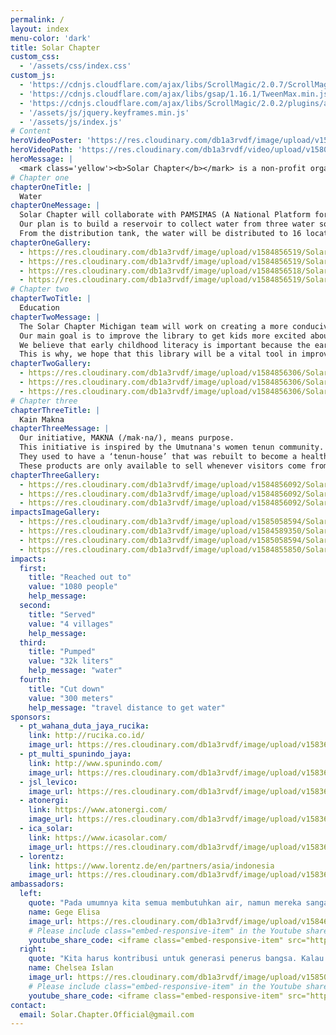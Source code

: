 ```yaml
---
permalink: /
layout: index
menu-color: 'dark'
title: Solar Chapter
custom_css:
  - '/assets/css/index.css'
custom_js: 
  - 'https://cdnjs.cloudflare.com/ajax/libs/ScrollMagic/2.0.7/ScrollMagic.min.js'
  - 'https://cdnjs.cloudflare.com/ajax/libs/gsap/1.16.1/TweenMax.min.js'
  - 'https://cdnjs.cloudflare.com/ajax/libs/ScrollMagic/2.0.2/plugins/animation.gsap.js'
  - '/assets/js/jquery.keyframes.min.js'
  - '/assets/js/index.js'
# Content
heroVideoPoster: 'https://res.cloudinary.com/db1a3rvdf/image/upload/v1584848854/Solar%20Chapter%20Website/homepage/landing/poster_xz6jr4_n0kiep.jpg'
heroVideoPath: 'https://res.cloudinary.com/db1a3rvdf/video/upload/v1580872118/Solar%20Chapter%20Website/homepage/landing/landing_video_r6hcta.mp4'
heroMessage: |
  <mark class='yellow'><b>Solar Chapter</b></mark> is a non-profit organization formed by students from various universities. We are committed to <mark class='yellow'><b>helping and developing remote areas in Indonesia</b></mark> through sustainable methods.
# Chapter one
chapterOneTitle: |
  Water
chapterOneMessage: |
  Solar Chapter will collaborate with PAMSIMAS (A National Platform for Rural Water Supply and Sanitation) to provide easier access for clean water.
  Our plan is to build a reservoir to collect water from three water sources, which will then deliver the water to the distribution tank near the village by using solar pumps.
  From the distribution tank, the water will be distributed to 16 locations across the village.
chapterOneGallery:
  - https://res.cloudinary.com/db1a3rvdf/image/upload/v1584856519/Solar%20Chapter%20Website/homepage/chapter_one_section/RK_06730_ncuzmu_mahcw0.jpg
  - https://res.cloudinary.com/db1a3rvdf/image/upload/v1584856519/Solar%20Chapter%20Website/homepage/chapter_one_section/DSC04948_d34t6z_lwqmtq.jpg
  - https://res.cloudinary.com/db1a3rvdf/image/upload/v1584856518/Solar%20Chapter%20Website/homepage/chapter_one_section/RK_06058_rdgu9x_f44wnb.jpg
  - https://res.cloudinary.com/db1a3rvdf/image/upload/v1584856519/Solar%20Chapter%20Website/homepage/chapter_one_section/RK_06078_hiwlz5_jltzyi.jpg
# Chapter two
chapterTwoTitle: |
  Education
chapterTwoMessage: |
  The Solar Chapter Michigan team will work on creating a more conducive learning environment for the children of Desa Umutnana and Desa As Manulea in SDN As Manulea.
  Our main goal is to improve the library to get kids more excited about being in school and also giving them access to learning materials out of class.
  We believe that early childhood literacy is important because the earlier a person has access to information, the more efficient that access will be.
  This is why, we hope that this library will be a vital tool in improving the literacy skills of the future generation.
chapterTwoGallery:
  - https://res.cloudinary.com/db1a3rvdf/image/upload/v1584856306/Solar%20Chapter%20Website/homepage/chapter_two_section/DSC02009_iaszge_zyq6yp.jpg
  - https://res.cloudinary.com/db1a3rvdf/image/upload/v1584856306/Solar%20Chapter%20Website/homepage/chapter_two_section/DSC01647_yn7ssj_dqynnd.jpg
  - https://res.cloudinary.com/db1a3rvdf/image/upload/v1584856306/Solar%20Chapter%20Website/homepage/chapter_two_section/DSC01612_s3blwk_khygjz.jpg
# Chapter three
chapterThreeTitle: |
  Kain Makna
chapterThreeMessage: |
  Our initiative, MAKNA (/mak·na/), means purpose.
  This initiative is inspired by the Umutnana's women tenun community. Consisting of 20 village women, their work is to weave and produce tenun products.
  They used to have a ‘tenun-house’ that was rebuilt to become a health clinic (Puskesmas) due to not able to sell their products to a market or a distributor.
  These products are only available to sell whenever visitors come from the neighboring city of Kupang or given as gifts to government officials.
chapterThreeGallery: 
  - https://res.cloudinary.com/db1a3rvdf/image/upload/v1584856092/Solar%20Chapter%20Website/homepage/chapter_three_section/RK_05564_harw4a_hgc16r.jpg
  - https://res.cloudinary.com/db1a3rvdf/image/upload/v1584856092/Solar%20Chapter%20Website/homepage/chapter_three_section/RK_05582_xwsoei_avl03q.jpg
  - https://res.cloudinary.com/db1a3rvdf/image/upload/v1584856092/Solar%20Chapter%20Website/homepage/chapter_three_section/RK_05616_b3qzjc_nisgb9.jpg
impactsImageGallery:
  - https://res.cloudinary.com/db1a3rvdf/image/upload/v1585058594/Solar%20Chapter%20Website/homepage/impacts/10F2042A-912F-43B6-8DC2-9AC8DC0C7E5F_mposyz.jpg
  - https://res.cloudinary.com/db1a3rvdf/image/upload/v1584589350/Solar%20Chapter%20Website/homepage/impacts/dda40f43-6423-41dc-aea3-7d5c2d1f139b_c8xns6.jpg
  - https://res.cloudinary.com/db1a3rvdf/image/upload/v1585058594/Solar%20Chapter%20Website/homepage/impacts/RK_06058_yzyefp.jpg
  - https://res.cloudinary.com/db1a3rvdf/image/upload/v1584855850/Solar%20Chapter%20Website/homepage/impacts/DSC01723_t8v0qa_ycwbmr.jpg
impacts:
  first: 
    title: "Reached out to"
    value: "1080 people"
    help_message:
  second:
    title: "Served"
    value: "4 villages"
    help_message:
  third:
    title: "Pumped"
    value: "32k liters"
    help_message: "water"
  fourth:
    title: "Cut down"
    value: "300 meters"
    help_message: "travel distance to get water"
sponsors:
  - pt_wahana_duta_jaya_rucika:
    link: http://rucika.co.id/
    image_url: https://res.cloudinary.com/db1a3rvdf/image/upload/v1583622486/Solar%20Chapter%20Website/homepage/sponsors/wahana_duta_jaya_rucika_ocskdp.png
  - pt_multi_spunindo_jaya:
    link: http://www.spunindo.com/
    image_url: https://res.cloudinary.com/db1a3rvdf/image/upload/v1583622486/Solar%20Chapter%20Website/homepage/sponsors/spunindo_koisat.png
  - jsl_levico:
    image_url: https://res.cloudinary.com/db1a3rvdf/image/upload/v1583622976/Solar%20Chapter%20Website/homepage/sponsors/levico_e9qgbv.png
  - atonergi:
    link: https://www.atonergi.com/
    image_url: https://res.cloudinary.com/db1a3rvdf/image/upload/v1583622486/Solar%20Chapter%20Website/homepage/sponsors/atonergi_ed08aj.png
  - ica_solar:
    link: https://www.icasolar.com/
    image_url: https://res.cloudinary.com/db1a3rvdf/image/upload/v1583622486/Solar%20Chapter%20Website/homepage/sponsors/icasolar_uco6bo.png
  - lorentz:
    link: https://www.lorentz.de/en/partners/asia/indonesia
    image_url: https://res.cloudinary.com/db1a3rvdf/image/upload/v1583622486/Solar%20Chapter%20Website/homepage/sponsors/lorentz_bpbndl.png
ambassadors:
  left:
    quote: "Pada umumnya kita semua membutuhkan air, namun mereka sangat sulit mendapatkan hal itu."
    name: Gege Elisa
    image_url: https://res.cloudinary.com/db1a3rvdf/image/upload/v1584677025/Solar%20Chapter%20Website/homepage/ambassadors/gege_vbf9nk.png
    # Please include class="embed-responsive-item" in the Youtube share code. See below as example
    youtube_share_code: <iframe class="embed-responsive-item" src="https://www.youtube.com/embed/u3DOELevIkg?start=9" frameborder="0" allow="accelerometer; autoplay; encrypted-media; gyroscope; picture-in-picture" allowfullscreen></iframe>
  right:
    quote: "Kita harus kontribusi untuk generasi penerus bangsa. Kalau bukan kita, siapa lagi. Kalau bukan sekarang, kapan lagi"
    name: Chelsea Islan
    image_url: https://res.cloudinary.com/db1a3rvdf/image/upload/v1585064247/Solar%20Chapter%20Website/homepage/ambassadors/chelsea_islan_qrbhjm.png
    # Please include class="embed-responsive-item" in the Youtube share code. See below as example
    youtube_share_code: <iframe class="embed-responsive-item" src="https://www.youtube.com/embed/88Vk5QyZCnA?start=9" frameborder="0" allow="accelerometer; autoplay; encrypted-media; gyroscope; picture-in-picture" allowfullscreen></iframe>
contact:
  email: Solar.Chapter.Official@gmail.com
---
```

